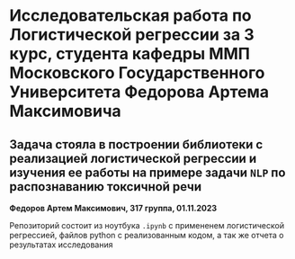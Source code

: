 # **Исследовательская работа по Логистической регрессии за 3 курс, студента кафедры ММП Московского Государственного Университета Федорова Артема Максимовича**

## Задача стояла в построении библиотеки с реализацией логистической регрессии и изучения ее работы на примере задачи `NLP` по распознаванию токсичной речи
**Федоров Артем Максимович, 317 группа, 01.11.2023**

Репозиторий состоит из ноутбука `.ipynb` с примененем логистической регрессией, файлов python с реализованным кодом, а так же отчета о результатах исследования
